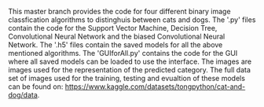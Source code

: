 This master branch provides the code for four different binary image classfication algorithms to distinghuis between cats and dogs. The '.py' files contain the code for the Support Vector Machine, Decision Tree, Convolutional Neural Network and the biased Convolutional Neural Network. The '.h5' files contain the saved models for all the above mentioned algorithms. The 'GUIforAll.py' contains the code for the GUI where all saved models can be loaded to use the interface. The images are images used for the representation of the predicted category. The full data set of images used for the training, testing and evualtion of these models can be found on: https://www.kaggle.com/datasets/tongpython/cat-and-dog/data.
